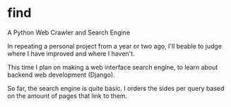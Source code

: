 find
====

A Python Web Crawler and Search Engine


In repeating a personal project from a year or two ago, I'll beable to judge where I have improved and where I haven't.

This time I plan on making a web interface search engine, to learn about backend web development (Django).

So far, the search engine is quite basic.
I orders the sides per query based on the amount of pages that link to them.
